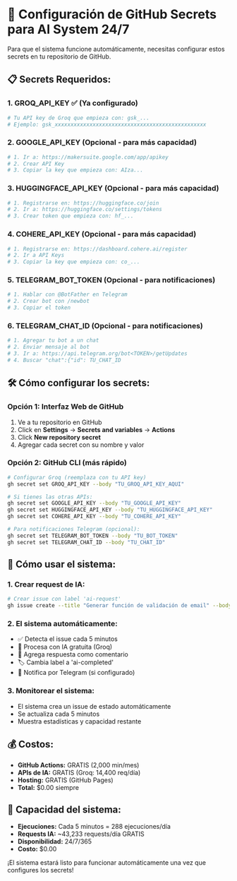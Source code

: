 # 🔐 Configuración de GitHub Secrets para AI System 24/7

Para que el sistema funcione automáticamente, necesitas configurar estos secrets en tu repositorio de GitHub.

## 📋 **Secrets Requeridos:**

### 1. **GROQ_API_KEY** ✅ (Ya configurado)

```bash
# Tu API key de Groq que empieza con: gsk_...
# Ejemplo: gsk_xxxxxxxxxxxxxxxxxxxxxxxxxxxxxxxxxxxxxxxxxxxxxxxx
```

### 2. **GOOGLE_API_KEY** (Opcional - para más capacidad)

```bash
# 1. Ir a: https://makersuite.google.com/app/apikey
# 2. Crear API Key
# 3. Copiar la key que empieza con: AIza...
```

### 3. **HUGGINGFACE_API_KEY** (Opcional - para más capacidad)

```bash
# 1. Registrarse en: https://huggingface.co/join
# 2. Ir a: https://huggingface.co/settings/tokens
# 3. Crear token que empieza con: hf_...
```

### 4. **COHERE_API_KEY** (Opcional - para más capacidad)

```bash
# 1. Registrarse en: https://dashboard.cohere.ai/register
# 2. Ir a API Keys
# 3. Copiar la key que empieza con: co_...
```

### 5. **TELEGRAM_BOT_TOKEN** (Opcional - para notificaciones)

```bash
# 1. Hablar con @BotFather en Telegram
# 2. Crear bot con /newbot
# 3. Copiar el token
```

### 6. **TELEGRAM_CHAT_ID** (Opcional - para notificaciones)

```bash
# 1. Agregar tu bot a un chat
# 2. Enviar mensaje al bot
# 3. Ir a: https://api.telegram.org/bot<TOKEN>/getUpdates
# 4. Buscar "chat":{"id": TU_CHAT_ID
```

## 🛠️ **Cómo configurar los secrets:**

### Opción 1: Interfaz Web de GitHub

1. Ve a tu repositorio en GitHub
2. Click en **Settings** → **Secrets and variables** → **Actions**
3. Click **New repository secret**
4. Agregar cada secret con su nombre y valor

### Opción 2: GitHub CLI (más rápido)

```bash
# Configurar Groq (reemplaza con tu API key)
gh secret set GROQ_API_KEY --body "TU_GROQ_API_KEY_AQUI"

# Si tienes las otras APIs:
gh secret set GOOGLE_API_KEY --body "TU_GOOGLE_API_KEY"
gh secret set HUGGINGFACE_API_KEY --body "TU_HUGGINGFACE_API_KEY"
gh secret set COHERE_API_KEY --body "TU_COHERE_API_KEY"

# Para notificaciones Telegram (opcional):
gh secret set TELEGRAM_BOT_TOKEN --body "TU_BOT_TOKEN"
gh secret set TELEGRAM_CHAT_ID --body "TU_CHAT_ID"
```

## 🎯 **Cómo usar el sistema:**

### 1. **Crear request de IA:**

```bash
# Crear issue con label 'ai-request'
gh issue create --title "Generar función de validación de email" --body "Necesito una función JavaScript que valide emails usando regex" --label "ai-request"
```

### 2. **El sistema automáticamente:**

- ✅ Detecta el issue cada 5 minutos
- 🤖 Procesa con IA gratuita (Groq)
- 💬 Agrega respuesta como comentario
- 🏷️ Cambia label a 'ai-completed'
- 📱 Notifica por Telegram (si configurado)

### 3. **Monitorear el sistema:**

- El sistema crea un issue de estado automáticamente
- Se actualiza cada 5 minutos
- Muestra estadísticas y capacidad restante

## 💰 **Costos:**

- **GitHub Actions:** GRATIS (2,000 min/mes)
- **APIs de IA:** GRATIS (Groq: 14,400 req/día)
- **Hosting:** GRATIS (GitHub Pages)
- **Total:** $0.00 siempre

## 🚀 **Capacidad del sistema:**

- **Ejecuciones:** Cada 5 minutos = 288 ejecuciones/día
- **Requests IA:** ~43,233 requests/día GRATIS
- **Disponibilidad:** 24/7/365
- **Costo:** $0.00

¡El sistema estará listo para funcionar automáticamente una vez que configures los secrets!
